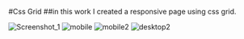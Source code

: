 #Css Grid 
##in this work I created a responsive page using css grid.

![Screenshot_1](https://github.com/Bahadir-Uysal/css-grid-project/assets/149229956/cc7ce900-9604-4d6b-b86d-b1b503ef801d)
![mobile](https://github.com/Bahadir-Uysal/css-grid-project/assets/149229956/b3dbbb24-860f-4e95-a350-df10ca97ca58)
![mobile2](https://github.com/Bahadir-Uysal/css-grid-project/assets/149229956/4eb404ed-cbb2-47f9-a372-74e310ceb9b2)
![desktop2](https://github.com/Bahadir-Uysal/css-grid-project/assets/149229956/d47eb302-2f00-420e-8d5d-69d35dfec447)


